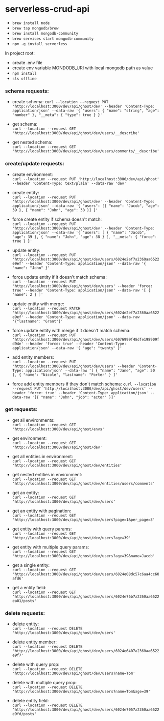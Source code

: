 # serverless-crud-api

- `brew install node`
- `brew tap mongodb/brew`
- `brew install mongodb-community`
- `brew services start mongodb-community`
- `npm -g install serverless`


In project root:

- create .env file
- create env variable MONDODB_URI with local mongodb path as value
- `npm install`
- `sls offline`

### schema requests:

- create schema:
`curl --location --request PUT 'http://localhost:3000/dev/api/ghost/dev' --header 'Content-Type: application/json' --data-raw '{
  "users": {
    "name": "string",
    "age": "number"
  },
  "__meta": {
      "type": true
  }
}'`

- get schema:  
`curl --location --request GET 'http://localhost:3000/dev/api/ghost/dev/users/__describe'`

- get nested schema:  
`curl --location --request GET 'http://localhost:3000/dev/api/ghost/dev/users/comments/__describe'`



### create/update requests:

- create environment:  
`curl --location --request PUT 'http://localhost:3000/dev/api/ghost' --header 'Content-Type: text/plain' --data-raw 'dev'`

- create entity:  
`curl --location --request PUT 'http://localhost:3000/dev/api/ghost/dev' --header 'Content-Type: application/json' --data-raw '{
    "users": [{
      "name": "Jacob",
      "age": 39
  }, {
      "name": "John",
      "age": 38
  }]
}'`

- force create entity if schema doesn't match:  
``curl --location --request PUT 'http://localhost:3000/dev/api/ghost/dev' --header 'Content-Type: application/json' --data-raw '{
    "users": [
        {
            "name": "Jacob",
            "age": 39
        },
        {
            "name": "John",
            "age": 38
        }
    ],
    "__meta": {
        "force": true
    }
}'``

- update entity:  
`curl --location --request PUT 'http://localhost:3000/dev/api/ghost/dev/users/6024e2ef7a2360aa6522e9ef' --header 'Content-Type: application/json' --data-raw '{ "name": "John" }'`

- force update entity if it doesn't match schema:  
`curl --location --request PUT 'http://localhost:3000/dev/api/ghost/dev/users' --header 'force: true' --header 'Content-Type: application/json' --data-raw '[
    {
        "name": 2
    }
]'`

- update entity with merge:  
`curl --location --request PATCH 'http://localhost:3000/dev/api/ghost/dev/users/6024e2ef7a2360aa6522e9ef' --header 'Content-Type: application/json' --data-raw '{"lastname": "Grant"}'`

- force update entity with merge if it doesn't match schema:  
`curl --location --request PUT 'http://localhost:3000/dev/api/ghost/dev/users/6076999f48dfe198909fd94e' --header 'force: true' --header 'Content-Type: application/json' --data-raw '{
    "age": "twenty"
}'`

- add entity members:  
`curl --location --request PUT 'http://localhost:3000/dev/api/ghost/dev/users' --header 'Content-Type: application/json' --data-raw '[
    {
        "name": "Jane",
        "age": 50
    },
    {
        "name": "Nicole",
        "lastname": "Porter"
    }
]'`

- force add entity members if they don't match schema:
`curl --location --request PUT 'http://localhost:3000/dev/api/ghost/dev/users' --header 'force: true' --header 'Content-Type: application/json' --data-raw '[{
    "name": "John",
    "job": "actor"
}]'`


### get requests:

- get all environments:  
`curl --location --request GET 'http://localhost:3000/dev/api/ghost/envs'`

- get environment:  
`curl --location --request GET 'http://localhost:3000/dev/api/ghost/dev'`

- get all entities in environment:  
`curl --location --request GET 'http://localhost:3000/dev/api/ghost/dev/entities'`

- get nested entities in environment:  
`curl --location --request GET 'http://localhost:3000/dev/api/ghost/dev/entities/users/comments'`

- get an entity:  
`curl --location --request GET 'http://localhost:3000/dev/api/ghost/dev/users'`

- get an entity with pagination:  
`curl --location --request GET 'http://localhost:3000/dev/api/ghost/dev/users?page=1&per_page=3'`

- get entity with query params:  
`curl --location --request GET 'http://localhost:3000/dev/api/ghost/dev/users?age=39'`

- get entity with multiple query params:  
`curl --location --request GET 'http://localhost:3000/dev/api/ghost/dev/users?age=39&name=Jacob'`

- get a single entity:  
`curl --location --request GET 'http://localhost:3000/dev/api/ghost/dev/users/6024e08dc57c6aa4cc60afd6'`

- get a entity field:  
`curl --location --request GET 'http://localhost:3000/dev/api/ghost/dev/users/6024e76b7a2360aa6522ea01/posts'`


### delete requests:

- delete entity:  
`curl --location --request DELETE 'http://localhost:3000/dev/api/ghost/dev/users'`

- delete entity member:  
`curl --location --request DELETE 'http://localhost:3000/dev/api/ghost/dev/users/6024e6407a2360aa6522e9f7'`

- delete with query prop:  
`curl --location --request DELETE 'http://localhost:3000/dev/api/ghost/dev/users?name=Tom'`

- delete with multiple query prop:  
`curl --location --request DELETE 'http://localhost:3000/dev/api/ghost/dev/users?name=Tom&age=39'`

- delete entity field:  
`curl --location --request DELETE 'http://localhost:3000/dev/api/ghost/dev/users/6024e7057a2360aa6522e9fd/posts'`
